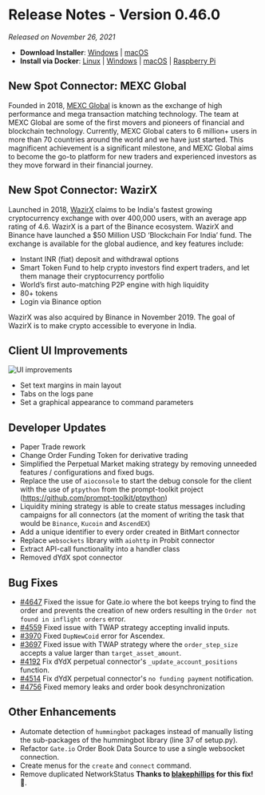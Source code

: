 # Release Notes - Version 0.46.0

*Released on November 26, 2021*

- **Download Installer**: [Windows](https://dist.hummingbot.io/hummingbot_v0.46.0_setup.exe) | [macOS](https://dist.hummingbot.io/hummingbot_v0.46.0.dmg)
- **Install via Docker**: [Linux](/installation/docker/#linuxubuntu) | [Windows](/installation/docker/#windows) | [macOS](/installation/docker/#macos) | [Raspberry Pi](/installation/raspberry-pi/#install-via-docker)


## New Spot Connector: MEXC Global

Founded in 2018, [MEXC Global](https://www.mexc.com/) is known as the exchange of high performance and mega transaction matching technology. The team at MEXC Global are some of the first movers and pioneers of financial and blockchain technology. Currently, MEXC Global caters to 6 million+ users in more than 70 countries around the world and we have just started. This magnificent achievement is a significant milestone, and MEXC Global aims to become the go-to platform for new traders and experienced investors as they move forward in their financial journey.

## New Spot Connector: WazirX

Launched in 2018, [WazirX](https://wazirx.com/) claims to be India's fastest growing cryptocurrency exchange with over 400,000 users, with an average app rating of 4.6. WazirX is a part of the Binance ecosystem. WazirX and Binance have launched a $50 Million USD ‘Blockchain For India’ fund. The exchange is available for the global audience, and key features include:

- Instant INR (fiat) deposit and withdrawal options
- Smart Token Fund to help crypto investors find expert traders, and let them manage their cryptocurrency portfolio
- World’s first auto-matching P2P engine with high liquidity
- 80+ tokens
- Login via Binance option

WazirX was also acquired by Binance in November 2019. The goal of WazirX is to make crypto accessible to everyone in India.

## Client UI Improvements

![UI improvements](/assets/img/margins.png)

- Set text margins in main layout
- Tabs on the logs pane
- Set a graphical appearance to command parameters


## Developer Updates

- Paper Trade rework
- Change Order Funding Token for derivative trading
- Simplified the Perpetual Market making strategy by removing unneeded features / configurations and fixed bugs.
- Replace the use of `aioconsole` to start the debug console for the client with the use of `ptpython` from the prompt-toolkit project (https://github.com/prompt-toolkit/ptpython)
- Liquidity mining strategy is able to create status messages including campaigns for all connectors (at the moment of writing the task that would be `Binance`, `Kucoin` and `AscendEX`)
- Add a unique identifier to every order created in BitMart connector
- Replace `websockets` library with `aiohttp` in Probit connector
- Extract API-call functionality into a handler class
- Removed dYdX spot connector


## Bug Fixes

- [#4647](https://github.com/CoinAlpha/hummingbot/issues/4647) Fixed the issue for Gate.io where the bot keeps trying to find the order and prevents the creation of new orders resulting in the `Order not found in inflight orders` error.
- [#4559](https://github.com/CoinAlpha/hummingbot/issues/4559) Fixed issue with TWAP strategy accepting invalid inputs.
- [#3970](https://github.com/CoinAlpha/hummingbot/issues/3970) Fixed `DupNewCoid` error for Ascendex.
- [#3697](https://github.com/CoinAlpha/hummingbot/issues/3697) Fixed issue with TWAP strategy where the `order_step_size` accepts a value larger than `target_asset_amount`.
- [#4192](https://github.com/CoinAlpha/hummingbot/issues/4192) Fix dYdX perpetual connector's `_update_account_positions` function.
- [#4514](https://github.com/CoinAlpha/hummingbot/issues/4514) Fix dYdX perpetual connector's `no funding payment` notification.
- [#4756](https://github.com/CoinAlpha/hummingbot/pull/4756) Fixed memory leaks and order book desynchronization


## Other Enhancements

- Automate detection of `hummingbot` packages instead of manually listing the sub-packages of the hummingbot library (line 37 of setup.py).
- Refactor `Gate.io` Order Book Data Source to use a single websocket connection.
- Create menus for the `create` and `connect` command.
- Remove duplicated NetworkStatus **Thanks to [blakephillips](https://github.com/blakephillips) for this fix! 🙏**.
